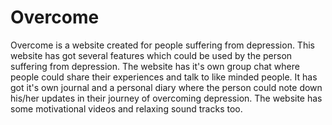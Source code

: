# Overcome
Overcome is a website created for people suffering from depression. This website has got several features which could be used by the person suffering from depression. The website has it's own group chat where people could share their experiences and talk to like minded people. It has got it's own journal and a personal diary where the person could note down his/her updates in their journey of overcoming depression. The website has some motivational videos and relaxing sound tracks too.
